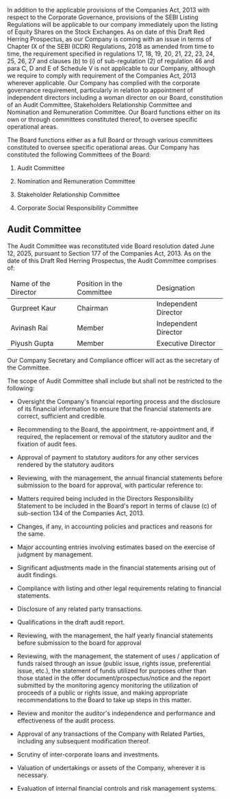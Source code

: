 In addition to the applicable provisions of the Companies Act, 2013 with respect to the Corporate Governance, provisions of the SEBI Listing Regulations will be applicable to our company immediately upon the listing of Equity Shares on the Stock Exchanges. As on date of this Draft Red Herring Prospectus, as our Company is coming with an issue in terms of Chapter IX of the SEBI (ICDR) Regulations, 2018 as amended from time to time, the requirement specified in regulations 17, 18, 19, 20, 21, 22, 23, 24, 25, 26, 27 and clauses (b) to (i) of sub-regulation (2) of regulation 46 and para C, D and E of Schedule V is not applicable to our Company, although we require to comply with requirement of the Companies Act, 2013 wherever applicable. Our Company has complied with the corporate governance requirement, particularly in relation to appointment of independent directors including a woman director on our Board, constitution of an Audit Committee, Stakeholders Relationship Committee and Nomination and Remuneration Committee. Our Board functions either on its own or through committees constituted thereof, to oversee specific operational areas.

The Board functions either as a full Board or through various committees constituted to oversee specific operational areas. Our Company has constituted the following Committees of the Board:

1. Audit Committee

2. Nomination and Remuneration Committee

3. Stakeholder Relationship Committee

4. Corporate Social Responsibility Committee

## Audit Committee

The Audit Committee was reconstituted vide Board resolution dated June 12, 2025, pursuant to Section 177 of the Companies Act, 2013. As on the date of this Draft Red Herring Prospectus, the Audit Committee comprises of:

<table><thead><tr><td>Name of the Director</td><td>Position in the Committee</td><td>Designation</td></tr></thead><tbody><tr><td>Gurpreet Kaur</td><td>Chairman</td><td>Independent Director</td></tr><tr><td>Avinash Rai</td><td>Member</td><td>Independent Director</td></tr><tr><td>Piyush Gupta</td><td>Member</td><td>Executive Director</td></tr></tbody></table>

Our Company Secretary and Compliance officer will act as the secretary of the Committee.

The scope of Audit Committee shall include but shall not be restricted to the following:

* Oversight the Company's financial reporting process and the disclosure of its financial information to ensure that the financial statements are correct, sufficient and credible.

* Recommending to the Board, the appointment, re-appointment and, if required, the replacement or removal of the statutory auditor and the fixation of audit fees.

* Approval of payment to statutory auditors for any other services rendered by the statutory auditors

* Reviewing, with the management, the annual financial statements before submission to the board for approval, with particular reference to:

* Matters required being included in the Directors Responsibility Statement to be included in the Board's report in terms of clause (c) of sub-section 134 of the Companies Act, 2013.

* Changes, if any, in accounting policies and practices and reasons for the same.

* Major accounting entries involving estimates based on the exercise of judgment by management.

* Significant adjustments made in the financial statements arising out of audit findings.

* Compliance with listing and other legal requirements relating to financial statements.

* Disclosure of any related party transactions.

* Qualifications in the draft audit report.

* Reviewing, with the management, the half yearly financial statements before submission to the board for approval

* Reviewing, with the management, the statement of uses / application of funds raised through an issue (public issue, rights issue, preferential issue, etc.), the statement of funds utilized for purposes other than those stated in the offer document/prospectus/notice and the report submitted by the monitoring agency monitoring the utilization of proceeds of a public or rights issue, and making appropriate recommendations to the Board to take up steps in this matter.

* Review and monitor the auditor's independence and performance and effectiveness of the audit process.

* Approval of any transactions of the Company with Related Parties, including any subsequent modification thereof.

* Scrutiny of inter-corporate loans and investments.

* Valuation of undertakings or assets of the Company, wherever it is necessary.

* Evaluation of internal financial controls and risk management systems.
